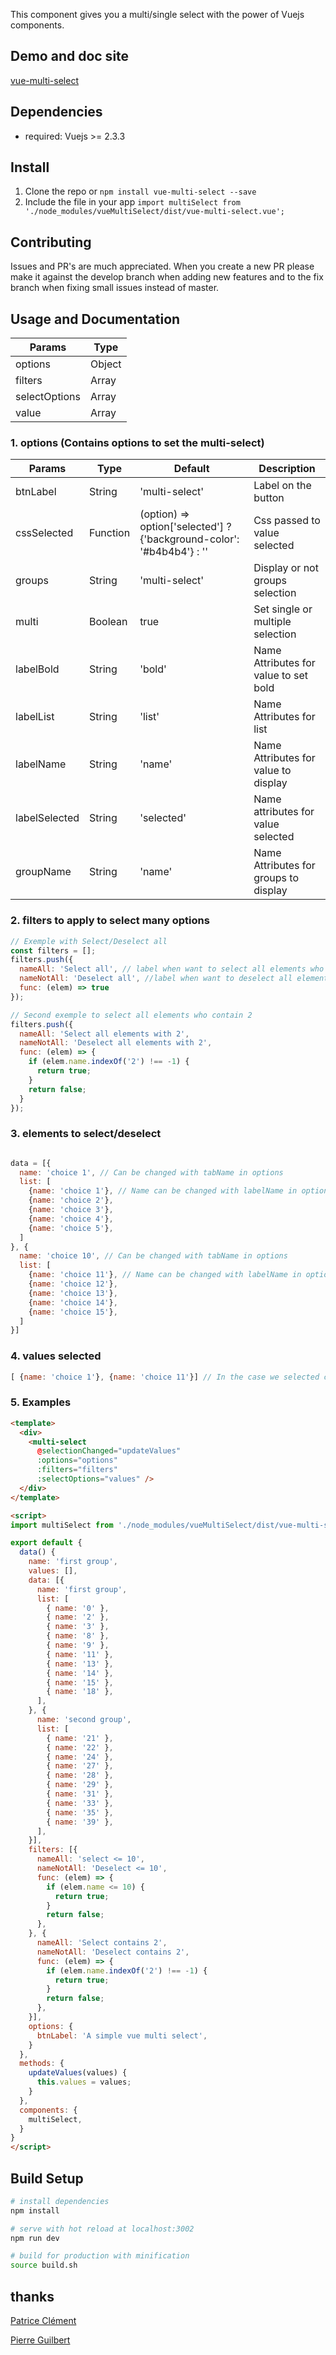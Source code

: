 This component gives you a multi/single select with the power of Vuejs components.

## Demo and doc site
[vue-multi-select](http://vue-multi-select.tuturu.io)

## Dependencies
- required: Vuejs >= 2.3.3

## Install
1. Clone the repo or `npm install vue-multi-select --save`
2. Include the file in your app
  `import multiSelect from './node_modules/vueMultiSelect/dist/vue-multi-select.vue';`

## Contributing
Issues and PR's are much appreciated.
When you create a new PR please make it against the develop branch when adding new features and to the fix branch when fixing small issues instead of master.

## Usage and Documentation
| Params        | Type        |
| ------------- | ----------- |
| options       | Object      |
| filters       | Array       |
| selectOptions | Array       |
| value         | Array       |

### 1. options (Contains options to set the multi-select)

| Params        | Type     | Default                                                                 | Description                           |
| ------------- | -------- | ----------------------------------------------------------------------- | ------------------------------------- |
| btnLabel      | String   | 'multi-select'                                                          | Label on the button	                 |
| cssSelected   | Function | (option) =>  option['selected'] ? {'background-color': '#b4b4b4'} : ''  | Css passed to value selected          |
| groups        | String   | 'multi-select'                                                          | Display or not groups selection       |
| multi         | Boolean  | true                                                                    | Set single or multiple selection      |
| labelBold     | String   | 'bold'                                                                  | Name Attributes for value to set bold |
| labelList     | String   | 'list'                                                                  | Name Attributes for list              |
| labelName     | String   | 'name'                                                                  | Name Attributes for value to display  |
| labelSelected | String   | 'selected'                                                              | Name attributes for value selected    |
| groupName     | String   | 'name'                                                                  | Name Attributes for groups to display |

### 2. filters to apply to select many options
```javascript
// Exemple with Select/Deselect all
const filters = [];
filters.push({
  nameAll: 'Select all', // label when want to select all elements who answer yes to the function
  nameNotAll: 'Deselect all', //label when want to deselect all elements who answer yes to the function
  func: (elem) => true
});

// Second exemple to select all elements who contain 2
filters.push({
  nameAll: 'Select all elements with 2',
  nameNotAll: 'Deselect all elements with 2',
  func: (elem) => {
    if (elem.name.indexOf('2') !== -1) {
      return true;
    }
    return false;
  }
});
```

### 3. elements to select/deselect
``` javascript

data = [{
  name: 'choice 1', // Can be changed with tabName in options
  list: [
    {name: 'choice 1'}, // Name can be changed with labelName in options
    {name: 'choice 2'},
    {name: 'choice 3'},
    {name: 'choice 4'},
    {name: 'choice 5'},
  ]
}, {
  name: 'choice 10', // Can be changed with tabName in options
  list: [
    {name: 'choice 11'}, // Name can be changed with labelName in options
    {name: 'choice 12'},
    {name: 'choice 13'},
    {name: 'choice 14'},
    {name: 'choice 15'},
  ]
}]

```

### 4. values selected
``` javascript
[ {name: 'choice 1'}, {name: 'choice 11'}] // In the case we selected choice 1 and choice 11
```

### 5. Examples
```html
<template>
  <div>
    <multi-select
      @selectionChanged="updateValues"
      :options="options"
      :filters="filters"
      :selectOptions="values" />
  </div>
</template>

<script>
import multiSelect from './node_modules/vueMultiSelect/dist/vue-multi-select.vue';

export default {
  data() {
    name: 'first group',
    values: [],
    data: [{
      name: 'first group',
      list: [
        { name: '0' },
        { name: '2' },
        { name: '3' },
        { name: '8' },
        { name: '9' },
        { name: '11' },
        { name: '13' },
        { name: '14' },
        { name: '15' },
        { name: '18' },
      ],
    }, {
      name: 'second group',
      list: [
        { name: '21' },
        { name: '22' },
        { name: '24' },
        { name: '27' },
        { name: '28' },
        { name: '29' },
        { name: '31' },
        { name: '33' },
        { name: '35' },
        { name: '39' },
      ],
    }],
    filters: [{
      nameAll: 'select <= 10',
      nameNotAll: 'Deselect <= 10',
      func: (elem) => {
        if (elem.name <= 10) {
          return true;
        }
        return false;
      },
    }, {
      nameAll: 'Select contains 2',
      nameNotAll: 'Deselect contains 2',
      func: (elem) => {
        if (elem.name.indexOf('2') !== -1) {
          return true;
        }
        return false;
      },
    }],
    options: {
      btnLabel: 'A simple vue multi select',
    }
  },
  methods: {
    updateValues(values) {
      this.values = values;
    }
  },
  components: {
    multiSelect,
  }
}
</script>
```

## Build Setup

``` bash
# install dependencies
npm install

# serve with hot reload at localhost:3002
npm run dev

# build for production with minification
source build.sh
```

## thanks

[Patrice Clément](https://github.com/monsieurp)

[Pierre Guilbert](https://github.com/guilbep)

